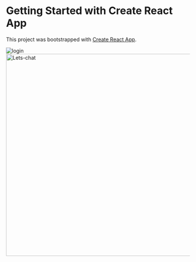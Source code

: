 # Getting Started with Create React App

This project was bootstrapped with [Create React App](https://github.com/facebook/create-react-app).


![login](https://user-images.githubusercontent.com/86628613/197965832-59e1f347-b22d-45ff-b1c3-c7a2b79e95be.png)
<img width="553" alt="Lets-chat" src="https://user-images.githubusercontent.com/86628613/197965832-59e1f347-b22d-45ff-b1c3-c7a2b79e95be.png">






